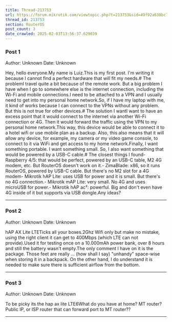 ```yaml
---
title: Thread-213753
url: https://forum.mikrotik.com/viewtopic.php?t=213753&sid=49f92a630bc7970d8ca50523be880e8f
thread_id: 213753
section: RouterOS
post_count: 3
date_crawled: 2025-02-03T13:56:37.629039
---
```


### Post 1
Author: Unknown
Date: Unknown

Hey, hello everyone.My name is Luiz.This is my first post. I'm writing it because I cannot find a perfect hardware that will fit my needs.# The problemI travel quite a bit because of the remote work. But a big problem I have when I go to somewhere else is the internet connection, including the Wi-Fi and mobile connections.I need to be attached to a VPN and I usually need to get into my personal home network.So, if I have my laptop with me, it kind of works because I can connect to the VPNs without any problem. But this is not true for other devices.# The solution I wantI want to have an excess point that it would connect to the internet via another Wi-Fi connection or 4G. Then it would forward the traffic using the VPN to my personal home network.This way, this device would be able to connect it to a hotel wifi or use mobile plan as a backup. Also, this also means that it will allow any device, for example, my camera or my video game console, to connect to it via WiFi and get access to my home network.Finally, I want something portable. I want something small. So, I also want something that would be powered by a USB-C cable.# The closest things I found- Raspberry 4/5: that would be perfect, powered by an USB-C table, M2 4G modem, etc. But RouterOS doesn't work on it.- ZimaBlade: x86, so it runs RouterOS, powered by USB-C cable. But there's no M2 slot for a 4G modem- Mikrotik hAP Lite: uses USB for power and it is small. But there's no 4G connection.- Mikrotik mAP Lite: very small. No 4G and uses microUSB for power.- Mikrotik hAP ac²: powerful. Big and don't even have 4G inside of it but supports via USB dongle.Any ideas?

---
### Post 2
Author: Unknown
Date: Unknown

hAP AX Lite LTETicks all your boxes.2Ghz Wifi only but make no mistake, using the right client it can get to 400Mbps (which LTE can not provide).Used it for testing once on a 10.000mAh power bank, over 8 hours and still the battery wasn't empty.The only comment I have on it is the package. Those feet are really ... (how shall I say) "unhandy" space-wise when storing it in a backpack. On the other hand, I do understand it is needed to make sure there is sufficient airflow from the bottom.

---
### Post 3
Author: Unknown
Date: Unknown

To be picky its the hap ax lite LTE6What do you have at home?  MT router?  Public IP, or ISP router that can forward port to MT router??

---
